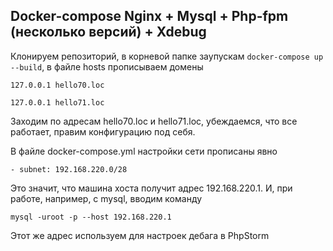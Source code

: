 ## Docker-compose Nginx + Mysql + Php-fpm (несколько версий) + Xdebug

Клонируем репозиторий, в корневой папке заупускам `docker-compose up --build`, в файле hosts прописываем домены

`127.0.0.1 hello70.loc`

`127.0.0.1 hello71.loc`

Заходим по адресам hello70.loc и hello71.loc, убеждаемся, что все работает, правим конфигурацию под себя.

В файле docker-compose.yml настройки сети прописаны явно
 
``- subnet: 192.168.220.0/28``

Это значит, что машина хоста получит адрес 192.168.220.1. И, при работе, например, с mysql, вводим команду

``mysql -uroot -p --host 192.168.220.1``

Этот же адрес используем для настроек дебага в PhpStorm
